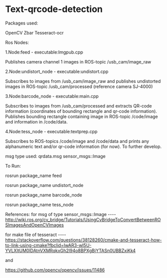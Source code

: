# Text-qrcode-detection

Packages used:

OpenCV
Zbar
Tesseract-ocr

Ros Nodes:

1.Node:feed - executable:Imgpub.cpp 

  Publishes camera channel 1 images in ROS-topic /usb_cam/image_raw

2.Node:undistort_node - executable:undistort.cpp

  Subscribes to images from /usb_cam/image_raw and publishes    undistorted images in ROS-topic /usb_cam/processed (reference camera SJ-4000)

3.Node:barcode_node - executable:main.cpp

  Subscribes to images from /usb_cam/processed and extracts QR-code information (coordinates of bounding rectangle and qr-code information). Publishes bounding rectangle containing image in ROS-topic /code/image and information in /code/data. 

4.Node:tess_node - executable:textprep.cpp

  Subscribes to ROS-topics /code/image and /code/data and prints any alphanumeric text and/or qr-code information (for now). To further develop.

msg type used:
qrdata.msg
sensor_msgs::Image


To Run:

rosrun package_name feed

rosrun package_name undistort_node

rosrun package_name barcode_node

rosrun package_name tess_node


References:
 for msg of type sensor_msgs::Image ----
 http://wiki.ros.org/cv_bridge/Tutorials/UsingCvBridgeToConvertBetweenROSImagesAndOpenCVImages

for make file of tesseract ---- 
https://stackoverflow.com/questions/38128260/cmake-and-tesseract-how-to-link-using-cmake?fbclid=IwAR3-wI5U-YVLXltUM0lDAtnVXMRqkxGh2l94o8BPXgBjYTASn0UBBZxiKk4

and

https://github.com/opencv/opencv/issues/11486






